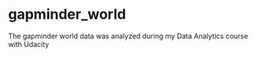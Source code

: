 # gapminder_world
The gapminder world data was analyzed during my Data Analytics course with Udacity

